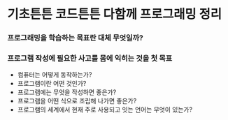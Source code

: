# 기초튼튼 코드튼튼 다함께 프로그래밍 정리

### 프로그래밍을 학습하는 목표란 대체 무엇일까?

### 프로그램 작성에 필요한 사고를 몸에 익히는 것을 첫 목표

- 컴퓨터는 어떻게 동작하는가?
- 프로그램이란 어떤 것인가?
- 프로그램에는 무엇을 작성하면 좋은가?
- 프로그램을 어떤 식으로 조립해 나가면 좋은가?
- 프로그램의 세계에서 현재 주로 사용되고 잇는 언어는 무엇이 있는가?
